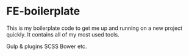 # FE-boilerplate

This is my boilerplate code to get me up and running on a new project quickly.  It contains all of my most used tools.

Gulp & plugins
SCSS
Bower
etc.
